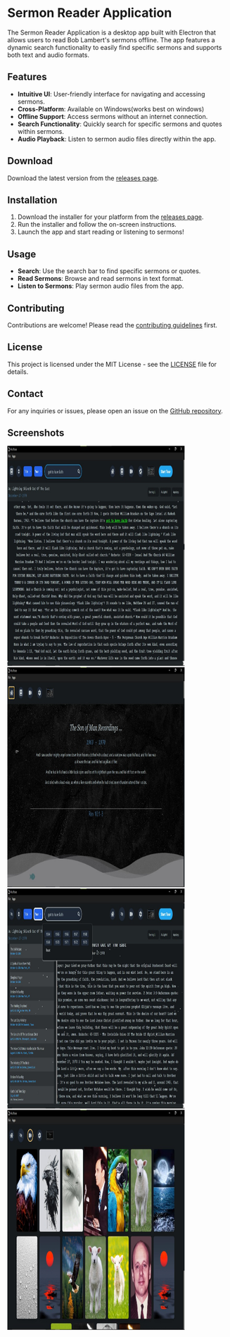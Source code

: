 # Sermon Reader Application

The Sermon Reader Application is a desktop app built with Electron that allows users to read Bob Lambert's sermons offline. The app features a dynamic search functionality to easily find specific sermons and supports both text and audio formats.

## Features
- **Intuitive UI**: User-friendly interface for navigating and accessing sermons.
- **Cross-Platform**: Available on Windows(works best on windows)
- **Offline Support**: Access sermons without an internet connection.
- **Search Functionality**: Quickly search for specific sermons and quotes within sermons.
- **Audio Playback**: Listen to sermon audio files directly within the app.

## Download

Download the latest version from the [releases page](https://github.com/codeDeSyntax/Electron-React-App/releases).

## Installation

1. Download the installer for your platform from the [releases page](https://github.com/yourusername/your-repo-name/releases).
2. Run the installer and follow the on-screen instructions.
3. Launch the app and start reading or listening to sermons!

## Usage

- **Search**: Use the search bar to find specific sermons or quotes.
- **Read Sermons**: Browse and read sermons in text format.
- **Listen to Sermons**: Play sermon audio files from the app.

## Contributing

Contributions are welcome! Please read the [contributing guidelines](CONTRIBUTING.md) first.

## License

This project is licensed under the MIT License - see the [LICENSE](LICENSE) file for details.

## Contact

For any inquiries or issues, please open an issue on the [GitHub repository](https://github.com/codeDeSyntax/Electron-React-App/issues).

## Screenshots

 <img src="bb1.jpg" alt="App Screenshot 1" height='500vh' width='80%' />
 <img src="bb2.jpg" alt="App Screenshot 1" height='500vh' width='80%'/>
 <img src="bb3.jpg" alt="App Screenshot 1" height='500vh' width='80%'/>
 <img src="bb4.jpg" alt="App Screenshot 1" height='500vh' width='80%'/>

